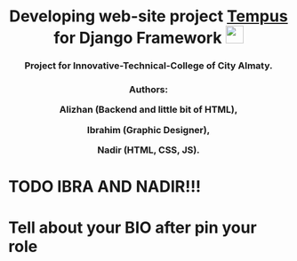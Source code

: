 <h1 align="center">Developing web-site project <a href="https://127.0.0.1:8800/" target="_blank">Tempus</a> for Django Framework
<img src="https://github.com/blackcater/blackcater/raw/main/images/Hi.gif" height="32"/></h1>
<h3 align="center">Project for Innovative-Technical-College of City Almaty.</h3>

<h3 align="center">Authors: <p align="center">Alizhan (Backend and little bit of HTML), <p align="center">Ibrahim (Graphic Designer), <p align="center">Nadir (HTML, CSS, JS).</h3>

<h1>TODO IBRA AND NADIR!!!</h1>
<h1>Tell about your BIO after pin your role</h1>
